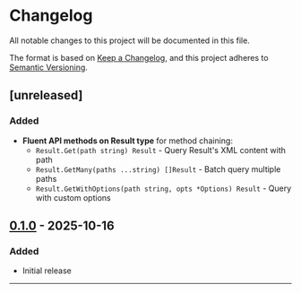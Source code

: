 # Changelog

All notable changes to this project will be documented in this file.

The format is based on [Keep a Changelog](https://keepachangelog.com/en/1.0.0/),
and this project adheres to [Semantic Versioning](https://semver.org/spec/v2.0.0.html).

## [unreleased]

### Added

- **Fluent API methods on Result type** for method chaining:
  - `Result.Get(path string) Result` - Query Result's XML content with path
  - `Result.GetMany(paths ...string) []Result` - Batch query multiple paths
  - `Result.GetWithOptions(path string, opts *Options) Result` - Query with custom options

## [0.1.0] - 2025-10-16

### Added

- Initial release

---

[0.1.0]: https://github.com/netascode/xmldot/releases/tag/v0.1.0
